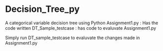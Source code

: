 # Decision_Tree_py
A categorical variable decision tree using Python
Assignment1.py : Has the code written
DT_Sample_testcase : has code to evaluvate Assignment1.py

Simply run DT_sample_testcase to evaluvate the changes made in Assignment1.py

